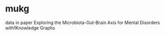 # mukg
data in paper Exploring the Microbiota-Gut-Brain Axis for Mental Disorders with1Knowledge Graphs
